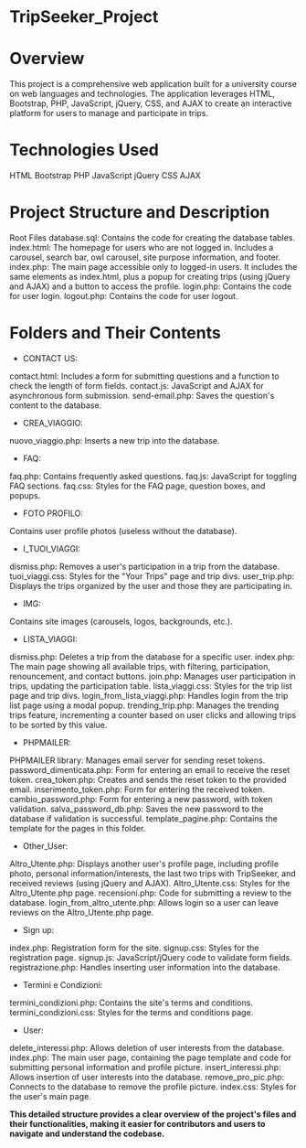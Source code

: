 # TripSeeker_Project

# Overview
This project is a comprehensive web application built for a university course on web languages and technologies. The application leverages HTML, Bootstrap, PHP, JavaScript, jQuery, CSS, and AJAX to create an interactive platform for users to manage and participate in trips.

# Technologies Used
HTML
Bootstrap
PHP
JavaScript
jQuery
CSS
AJAX

# Project Structure and Description
Root Files
database.sql: Contains the code for creating the database tables.
index.html: The homepage for users who are not logged in. Includes a carousel, search bar, owl carousel, site purpose information, and footer.
index.php: The main page accessible only to logged-in users. It includes the same elements as index.html, plus a popup for creating trips (using jQuery and AJAX) and a button to access the profile.
login.php: Contains the code for user login.
logout.php: Contains the code for user logout.
# Folders and Their Contents
* CONTACT US:
  
contact.html: Includes a form for submitting questions and a function to check the length of form fields.
contact.js: JavaScript and AJAX for asynchronous form submission.
send-email.php: Saves the question's content to the database.

* CREA_VIAGGIO:
  
nuovo_viaggio.php: Inserts a new trip into the database.

* FAQ:
  
faq.php: Contains frequently asked questions.
faq.js: JavaScript for toggling FAQ sections.
faq.css: Styles for the FAQ page, question boxes, and popups.

* FOTO PROFILO:
  
Contains user profile photos (useless without the database).

* I_TUOI_VIAGGI:
  
dismiss.php: Removes a user's participation in a trip from the database.
tuoi_viaggi.css: Styles for the "Your Trips" page and trip divs.
user_trip.php: Displays the trips organized by the user and those they are participating in.

* IMG:
  
Contains site images (carousels, logos, backgrounds, etc.).

* LISTA_VIAGGI:
  
dismiss.php: Deletes a trip from the database for a specific user.
index.php: The main page showing all available trips, with filtering, participation, renouncement, and contact buttons.
join.php: Manages user participation in trips, updating the participation table.
lista_viaggi.css: Styles for the trip list page and trip divs.
login_from_lista_viaggi.php: Handles login from the trip list page using a modal popup.
trending_trip.php: Manages the trending trips feature, incrementing a counter based on user clicks and allowing trips to be sorted by this value.

* PHPMAILER:
  
PHPMAILER library: Manages email server for sending reset tokens.
password_dimenticata.php: Form for entering an email to receive the reset token.
crea_token.php: Creates and sends the reset token to the provided email.
inserimento_token.php: Form for entering the received token.
cambio_password.php: Form for entering a new password, with token validation.
salva_password_db.php: Saves the new password to the database if validation is successful.
template_pagine.php: Contains the template for the pages in this folder.

* Other_User:
  
Altro_Utente.php: Displays another user's profile page, including profile photo, personal information/interests, the last two trips with TripSeeker, and received reviews (using jQuery and AJAX).
Altro_Utente.css: Styles for the Altro_Utente.php page.
recensioni.php: Code for submitting a review to the database.
login_from_altro_utente.php: Allows login so a user can leave reviews on the Altro_Utente.php page.

* Sign up:
  
index.php: Registration form for the site.
signup.css: Styles for the registration page.
signup.js: JavaScript/jQuery code to validate form fields.
registrazione.php: Handles inserting user information into the database.

* Termini e Condizioni:
  
termini_condizioni.php: Contains the site's terms and conditions.
termini_condizioni.css: Styles for the terms and conditions page.

* User:
  
delete_interessi.php: Allows deletion of user interests from the database.
index.php: The main user page, containing the page template and code for submitting personal information and profile picture.
insert_interessi.php: Allows insertion of user interests into the database.
remove_pro_pic.php: Connects to the database to remove the profile picture.
index.css: Styles for the user's main page.



**This detailed structure provides a clear overview of the project's files and their functionalities, making it easier for contributors and users to navigate and understand the codebase.**
